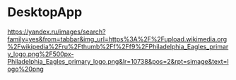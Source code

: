 # DesktopApp

https://yandex.ru/images/search?family=yes&from=tabbar&img_url=https%3A%2F%2Fupload.wikimedia.org%2Fwikipedia%2Fru%2Fthumb%2Ff%2Ff9%2FPhiladelphia_Eagles_primary_logo.png%2F500px-Philadelphia_Eagles_primary_logo.png&lr=10738&pos=2&rpt=simage&text=logo%20png
